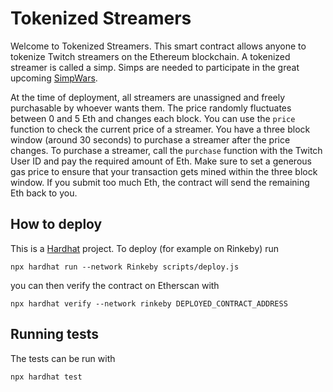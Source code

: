 # Tokenized Streamers

Welcome to Tokenized Streamers. This smart contract allows anyone to tokenize Twitch streamers on the Ethereum blockchain. A tokenized streamer is called a simp. Simps are needed to participate in the great upcoming [SimpWars](https://github.com/buhrmi/simpwars).

At the time of deployment, all streamers are unassigned and freely purchasable by whoever wants them. The price randomly fluctuates between 0 and 5 Eth and changes each block. You can use the `price` function to check the current price of a streamer. You have a three block window (around 30 seconds) to purchase a streamer after the price changes. To purchase a streamer, call the `purchase` function with the Twitch User ID and pay the required amount of Eth. Make sure to set a generous gas price to ensure that your transaction gets mined within the three block window. If you submit too much Eth, the contract will send the remaining Eth back to you.

## How to deploy

This is a [Hardhat](https://hardhat.org) project. To deploy (for example on Rinkeby) run 

```
npx hardhat run --network Rinkeby scripts/deploy.js
```

you can then verify the contract on Etherscan with

```
npx hardhat verify --network rinkeby DEPLOYED_CONTRACT_ADDRESS
```

## Running tests

The tests can be run with 

```
npx hardhat test
```

